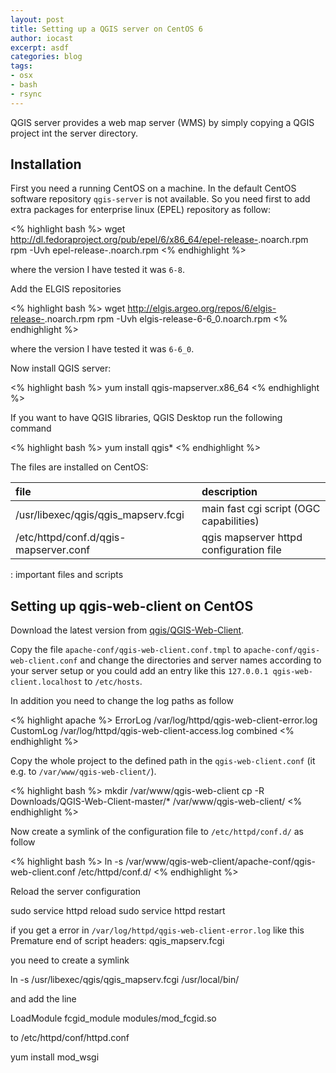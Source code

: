 ```yaml
---
layout: post
title: Setting up a QGIS server on CentOS 6
author: iocast
excerpt: asdf
categories: blog
tags:
- osx
- bash
- rsync
---
```


QGIS server provides a web map server (WMS) by simply copying a QGIS project int the server directory.

## Installation

First you need a running CentOS on a machine. In the default CentOS software repository ```qgis-server``` is not available. So you need first to add extra packages for enterprise linux (EPEL) repository as follow:

<% highlight bash %>
wget http://dl.fedoraproject.org/pub/epel/6/x86_64/epel-release-<version>.noarch.rpm
rpm -Uvh epel-release-<version>.noarch.rpm
<% endhighlight %>

where the version I have tested it was ```6-8```.


Add the ELGIS repositories

<% highlight bash %>
wget http://elgis.argeo.org/repos/6/elgis-release-<version>.noarch.rpm
rpm -Uvh elgis-release-6-6_0.noarch.rpm
<% endhighlight %>

where the version I have tested it was ```6-6_0```.


Now install QGIS server:

<% highlight bash %>
yum install qgis-mapserver.x86_64
<% endhighlight %>


If you want to have QGIS libraries, QGIS Desktop run the following command

<% highlight bash %>
yum install qgis*
<% endhighlight %>


The files are installed on CentOS:

| file                                  | description     |
|:--------------------------------------|:----------------|
| /usr/libexec/qgis/qgis_mapserv.fcgi   | main fast cgi script (OGC capabilities) |
| /etc/httpd/conf.d/qgis-mapserver.conf | qgis mapserver httpd configuration file |

  : important files and scripts 




## Setting up qgis-web-client on CentOS

Download the latest version from [qgis/QGIS-Web-Client](https://github.com/qgis/qgis-web-client).

Copy the file ```apache-conf/qgis-web-client.conf.tmpl``` to ```apache-conf/qgis-web-client.conf``` and change the directories and server names according to your server setup or you could add an entry like this ```127.0.0.1 qgis-web-client.localhost``` to ```/etc/hosts```.

In addition you need to change the log paths as follow

<% highlight apache %>
ErrorLog /var/log/httpd/qgis-web-client-error.log
CustomLog /var/log/httpd/qgis-web-client-access.log combined
<% endhighlight %>

Copy the whole project to the defined path in the ```qgis-web-client.conf``` (it e.g. to ```/var/www/qgis-web-client/```).

<% highlight bash %>
mkdir /var/www/qgis-web-client
cp -R Downloads/QGIS-Web-Client-master/* /var/www/qgis-web-client/
<% endhighlight %>

Now create a symlink of the configuration file to ```/etc/httpd/conf.d/``` as follow

<% highlight bash %>
ln -s /var/www/qgis-web-client/apache-conf/qgis-web-client.conf /etc/httpd/conf.d/
<% endhighlight %>

Reload the server configuration

sudo service httpd reload
sudo service httpd restart


if you get a error in ```/var/log/httpd/qgis-web-client-error.log``` like this
Premature end of script headers: qgis_mapserv.fcgi

you need to create a symlink

ln -s /usr/libexec/qgis/qgis_mapserv.fcgi /usr/local/bin/



and add the line

LoadModule fcgid_module modules/mod_fcgid.so

to /etc/httpd/conf/httpd.conf


yum install mod_wsgi




